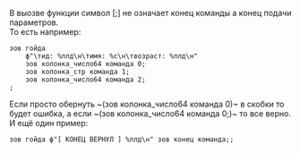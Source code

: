 ﻿В выозве функции символ [;] не означает конец команды а конец подачи параметров.<br>
То есть например:
```
зов гойда
	ф"\тид: %ллд\н\тимя: %с\н\твозраст: %ллд\н" 
	зов колонка_число64 команда 0;
	зов колонка_стр команда 1; 
	зов колонка_число64 команда 2;
;
```
Если просто обернуть ~(зов колонка_число64 команда 0)~ в скобки то будет ошибка, 
а если ~(зов колонка_число64 команда 0;)~ то все верно.<br>
И ещё один пример:
```
зов гойда ф"[ КОНЕЦ ВЕРНУЛ ] %ллд\н" зов конец команда;;
```
